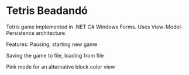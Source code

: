 # Tetris Beadandó

Tetris game implemented in .NET C# Windows Forms.
Uses View-Model-Persistence architecture.

Features:
  Pausing, starting new game

 Saving the game to file, loading from file

 Pink mode for an alternative block color view

